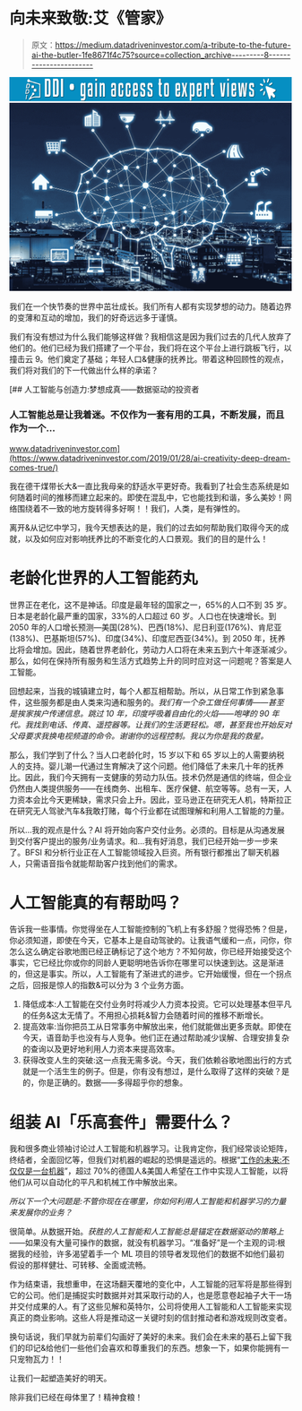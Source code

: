 # 向未来致敬:艾《管家》

> 原文：<https://medium.datadriveninvestor.com/a-tribute-to-the-future-ai-the-butler-1fe8671f4c75?source=collection_archive---------8----------------------->

[![](img/884f471eb493cd68d8bbecfcd988ee79.png)](http://www.track.datadriveninvestor.com/1B9E)![](img/8cedcc86b4aa7871571e9170a7ca08e6.png)

我们在一个快节奏的世界中茁壮成长。我们所有人都有实现梦想的动力。随着边界的变薄和互动的增加，我们的好奇远远多于谨慎。

我们有没有想过为什么我们能够这样做？我相信这是因为我们过去的几代人放弃了他们的。他们已经为我们搭建了一个平台，我们将在这个平台上进行跳板飞行，以撞击云 9。他们奠定了基础；年轻人口&健康的抚养比。带着这种回顾性的观点，我们将对我们的下一代做出什么样的承诺？

[](https://www.datadriveninvestor.com/2019/01/28/ai-creativity-deep-dream-comes-true/) [## 人工智能与创造力:梦想成真——数据驱动的投资者

### 人工智能总是让我着迷。不仅作为一套有用的工具，不断发展，而且作为一个…

www.datadriveninvestor.com](https://www.datadriveninvestor.com/2019/01/28/ai-creativity-deep-dream-comes-true/) 

我在德干煤带长大&一直比我母亲的舒适水平更好奇。我看到了社会生态系统是如何随着时间的推移而建立起来的。即使在混乱中，它也能找到和谐，多么美妙！网络围绕着不一致的地方旋转得多好啊！！我们，人类，是有弹性的。

离开&从记忆中学习，我今天想表达的是，我们的过去如何帮助我们取得今天的成就，以及如何应对影响抚养比的不断变化的人口景观。我们的目的是什么！

# 老龄化世界的人工智能药丸

世界正在老化，这不是神话。印度是最年轻的国家之一，65%的人口不到 35 岁。日本是老龄化最严重的国家，33%的人口超过 60 岁。人口也在快速增长。到 2050 年的人口增长预测—美国(28%)、巴西(18%)、尼日利亚(176%)、肯尼亚(138%)、巴基斯坦(57%)、印度(34%)、印度尼西亚(34%)。到 2050 年，抚养比将会增加。因此，随着世界老龄化，劳动力人口将在未来五到六十年逐渐减少。那么，如何在保持所有服务和生活方式趋势上升的同时应对这一问题呢？答案是人工智能。

回想起来，当我的城镇建立时，每个人都互相帮助。所以，从日常工作到紧急事件，这些服务都是由人类来沟通和服务的。*我们有一个杂工做任何事情——甚至是挨家挨户传递信息。跳过 10 年，印度呼吸着自由化的火焰——咆哮的 90 年代。我找到电话、传真、遥控器等。让我们的生活更轻松。*嗯，甚至我也开始反对父母要求我换电视频道的命令。谢谢你的远程控制。我以为你是我的救星。**

那么，我们学到了什么？当人口老龄化时，15 岁以下和 65 岁以上的人需要纳税人的支持。婴儿潮一代通过生育解决了这个问题。他们降低了未来几十年的抚养比。因此，我们今天拥有一支健康的劳动力队伍。技术仍然是通信的终端，但企业仍然由人类提供服务——在线商务、出租车、医疗保健、航空等等。总有一天，人力资本会比今天更稀缺，需求只会上升。因此，亚马逊正在研究无人机，特斯拉正在研究无人驾驶汽车&我敢打赌，每个行业都在试图理解和利用人工智能的力量。

所以…我的观点是什么？AI 将开始向客户交付业务。必须的。目标是从沟通发展到交付客户提出的服务/业务请求。和...我有好消息，我们已经开始一步一步来了。BFSI 和分析行业正在人工智能领域投入巨资。所有银行都推出了聊天机器人，只需语音指令就能帮助客户找到他们的需求。

# 人工智能真的有帮助吗？

告诉我一些事情。你觉得坐在人工智能控制的飞机上有多舒服？觉得恐怖？但是，你必须知道，即使在今天，它基本上是自动驾驶的。让我语气缓和一点，问你，你怎么这么确定谷歌地图已经正确标记了这个地方？不知何故，你已经开始接受这个事实，它已经比你或你的同龄人更聪明地告诉你在哪里可以快速到达。这是渐进的，但这是事实。所以，人工智能有了渐进式的进步。它开始缓慢，但在一个拐点之后，回报是惊人的指数&可以分为 3 个业务方面。

1.  降低成本:人工智能在交付业务时将减少人力资本投资。它可以处理基本但平凡的任务&这太无情了。不用担心损耗&智力会随着时间的推移不断增长。
2.  提高效率:当你把员工从日常事务中解放出来，他们就能做出更多贡献。即使在今天，语音助手也没有与人竞争。他们正在通过帮助减少误解、合理安排复杂的查询以及更好地利用人力资本来提高效率。
3.  获得改变人生的突破:这一点我无需多说。今天，我们依赖谷歌地图出行的方式就是一个活生生的例子。但是，你有没有想过，是什么取得了这样的突破？是的，你是正确的。数据——多得超乎你的想象。

# 组装 AI「乐高套件」需要什么？

我和很多商业领袖讨论过人工智能和机器学习。让我肯定你，我们经常谈论矩阵，终结者，全面回忆等，但我们对机器的崛起的恐惧是遥远的。根据“[工作的未来:不仅仅是一台机器](https://www.slideshare.net/adobe/the-future-of-work-more-than-a-machine-77270128)”，超过 70%的德国人&美国人希望在工作中实现人工智能，以将他们从可以自动化的平凡和机械工作中解放出来。

*所以下一个大问题是:不管你现在在哪里，你如何利用人工智能和机器学习的力量来发展你的业务？*

很简单。从数据开始。*获胜的人工智能和人工智能总是锚定在数据驱动的策略上*——如果没有大量可操作的数据，就没有机器学习。“准备好”是一个主观的词:根据我的经验，许多渴望着手一个 ML 项目的领导者发现他们的数据不如他们最初假设的那样健壮、可转移、全面或流畅。

作为结束语，我想重申，在这场翻天覆地的变化中，人工智能的冠军将是那些得到它的公司。他们是捕捉实时数据并对其采取行动的人，也是愿意卷起袖子大干一场并交付成果的人。有了这些见解和英特尔，公司将使用人工智能和人工智能来实现真正的商业影响。这些人将是推动这一关键时刻的信封推动者和游戏规则改变者。

换句话说，我们早就为前辈们勾画好了美好的未来。我们会在未来的基石上留下我们的印记&给他们一些他们会喜欢和尊重我们的东西。想象一下，如果你能拥有一只宠物瓦力！！

让我们一起塑造美好的明天。

除非我们已经在母体里了！精神食粮！